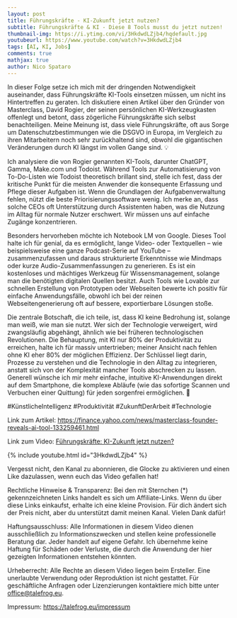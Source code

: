 ```yaml
---
layout: post
title: Führungskräfte - KI-Zukunft jetzt nutzen?
subtitle: Führungskräfte & KI - Diese 8 Tools musst du jetzt nutzen!
thumbnail-img: https://i.ytimg.com/vi/3HkdwdLZjb4/hqdefault.jpg
youtubeurl: https://www.youtube.com/watch?v=3HkdwdLZjb4
tags: [AI, KI, Jobs]
comments: true
mathjax: true
author: Nico Spataro
---
```


In dieser Folge setze ich mich mit der dringenden Notwendigkeit auseinander, dass Führungskräfte KI-Tools einsetzen müssen, um nicht ins Hintertreffen zu geraten. Ich diskutiere einen Artikel über den Gründer von Masterclass, David Rogier, der seinen persönlichen KI-Werkzeugkasten offenlegt und betont, dass zögerliche Führungskräfte sich selbst benachteiligen. Meine Meinung ist, dass viele Führungskräfte, oft aus Sorge um Datenschutzbestimmungen wie die DSGVO in Europa, im Vergleich zu ihren Mitarbeitern noch sehr zurückhaltend sind, obwohl die gigantischen Veränderungen durch KI längst im vollen Gange sind. 💡

Ich analysiere die von Rogier genannten KI-Tools, darunter ChatGPT, Gamma, Make.com und Todoist. Während Tools zur Automatisierung von To-Do-Listen wie Todoist theoretisch brillant sind, stelle ich fest, dass der kritische Punkt für die meisten Anwender die konsequente Erfassung und Pflege dieser Aufgaben ist. Wenn die Grundlagen der Aufgabenverwaltung fehlen, nützt die beste Priorisierungssoftware wenig. Ich merke an, dass solche CEOs oft Unterstützung durch Assistenten haben, was die Nutzung im Alltag für normale Nutzer erschwert. Wir müssen uns auf einfache Zugänge konzentrieren.

Besonders hervorheben möchte ich Notebook LM von Google. Dieses Tool halte ich für genial, da es ermöglicht, lange Video- oder Textquellen – wie beispielsweise eine ganze Podcast-Serie auf YouTube – zusammenzufassen und daraus strukturierte Erkenntnisse wie Mindmaps oder kurze Audio-Zusammenfassungen zu generieren. Es ist ein kostenloses und mächtiges Werkzeug für Wissensmanagement, solange man die benötigten digitalen Quellen besitzt. Auch Tools wie Lovable zur schnellen Erstellung von Prototypen oder Webseiten bewerte ich positiv für einfache Anwendungsfälle, obwohl ich bei der reinen Webseitengenerierung oft auf bessere, exportierbare Lösungen stoße.

Die zentrale Botschaft, die ich teile, ist, dass KI keine Bedrohung ist, solange man weiß, wie man sie nutzt. Wer sich der Technologie verweigert, wird zwangsläufig abgehängt, ähnlich wie bei früheren technologischen Revolutionen. Die Behauptung, mit KI nur 80% der Produktivität zu erreichen, halte ich für massiv untertrieben; meiner Ansicht nach fehlen ohne KI eher 80% der möglichen Effizienz. Der Schlüssel liegt darin, Prozesse zu verstehen und die Technologie in den Alltag zu integrieren, anstatt sich von der Komplexität mancher Tools abschrecken zu lassen. Generell wünsche ich mir mehr einfache, intuitive KI-Anwendungen direkt auf dem Smartphone, die komplexe Abläufe (wie das sofortige Scannen und Verbuchen einer Quittung) für jeden sorgenfrei ermöglichen. 🚀

#KünstlicheIntelligenz #Produktivität #ZukunftDerArbeit #Technologie

Link zum Artikel:
<https://finance.yahoo.com/news/masterclass-founder-reveals-ai-tool-133259461.html>

Link zum Video:
[Führungskräfte: KI-Zukunft jetzt nutzen?](https://www.youtube.com/watch?v=3HkdwdLZjb4)

{% include youtube.html id="3HkdwdLZjb4" %}

Vergesst nicht, den Kanal zu abonnieren, die Glocke zu aktivieren und einen Like dazulassen, wenn euch das Video gefallen hat!

Rechtliche Hinweise & Transparenz:
Bei den mit Sternchen (*) gekennzeichneten Links handelt es sich um Affiliate-Links. Wenn du über diese Links einkaufst, erhalte ich eine kleine Provision. Für dich ändert sich der Preis nicht, aber du unterstützt damit meinen Kanal. Vielen Dank dafür!

Haftungsausschluss:
Alle Informationen in diesem Video dienen ausschließlich zu Informationszwecken und stellen keine professionelle Beratung dar. Jeder handelt auf eigene Gefahr. Ich übernehme keine Haftung für Schäden oder Verluste, die durch die Anwendung der hier gezeigten Informationen entstehen könnten.

Urheberrecht:
Alle Rechte an diesem Video liegen beim Ersteller. Eine unerlaubte Verwendung oder Reproduktion ist nicht gestattet. Für geschäftliche Anfragen oder Lizenzierungen kontaktiere mich bitte unter <office@talefrog.eu>.

Impressum: 
<https://talefrog.eu/impressum>
